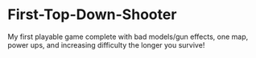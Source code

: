 # First-Top-Down-Shooter
My first playable game complete with bad models/gun effects, one map, power ups, and increasing difficulty the longer you survive!
